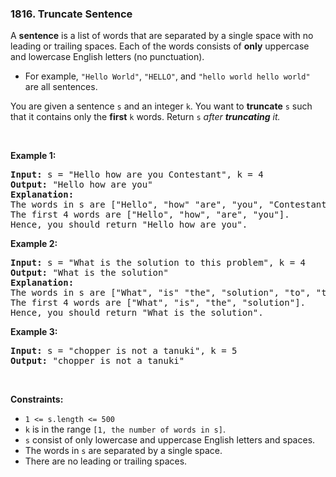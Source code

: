 <h3 align="left"> 1816. Truncate Sentence</h3>
<div><p>A <strong>sentence</strong> is a list of words that are separated by a single space with no leading or trailing spaces. Each of the words consists of <strong>only</strong> uppercase and lowercase English letters (no punctuation).</p>

<ul>
	<li>For example, <code>"Hello World"</code>, <code>"HELLO"</code>, and <code>"hello world hello world"</code> are all sentences.</li>
</ul>

<p>You are given a sentence <code>s</code>​​​​​​ and an integer <code>k</code>​​​​​​. You want to <strong>truncate</strong> <code>s</code>​​​​​​ such that it contains only the <strong>first</strong> <code>k</code>​​​​​​ words. Return <code>s</code>​​​​<em>​​ after <strong>truncating</strong> it.</em></p>

<p>&nbsp;</p>
<p><strong>Example 1:</strong></p>

<pre><strong>Input:</strong> s = "Hello how are you Contestant", k = 4
<strong>Output:</strong> "Hello how are you"
<strong>Explanation:</strong>
The words in s are ["Hello", "how" "are", "you", "Contestant"].
The first 4 words are ["Hello", "how", "are", "you"].
Hence, you should return "Hello how are you".
</pre>

<p><strong>Example 2:</strong></p>

<pre><strong>Input:</strong> s = "What is the solution to this problem", k = 4
<strong>Output:</strong> "What is the solution"
<strong>Explanation:</strong>
The words in s are ["What", "is" "the", "solution", "to", "this", "problem"].
The first 4 words are ["What", "is", "the", "solution"].
Hence, you should return "What is the solution".</pre>

<p><strong>Example 3:</strong></p>

<pre><strong>Input:</strong> s = "chopper is not a tanuki", k = 5
<strong>Output:</strong> "chopper is not a tanuki"
</pre>

<p>&nbsp;</p>
<p><strong>Constraints:</strong></p>

<ul>
	<li><code>1 &lt;= s.length &lt;= 500</code></li>
	<li><code>k</code> is in the range <code>[1, the number of words in s]</code>.</li>
	<li><code>s</code> consist of only lowercase and uppercase English letters and spaces.</li>
	<li>The words in <code>s</code> are separated by a single space.</li>
	<li>There are no leading or trailing spaces.</li>
</ul>
</div>
